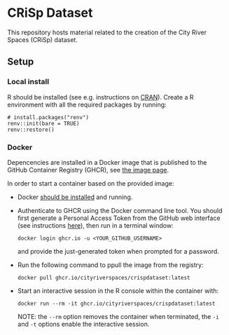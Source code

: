 # CRiSp Dataset

This repository hosts material related to the creation of the City River Spaces (CRiSp) dataset.

## Setup

### Local install

R should be installed (see e.g. instructions on [CRAN](http://cran.r-project.org/)).
Create a R environment with all the required packages by running:

```shell
# install.packages("renv")
renv::init(bare = TRUE)
renv::restore()
```

### Docker

Depencencies are installed in a Docker image that is published to the GitHub Container Registry
(GHCR), see [the image page](https://github.com/CityRiverSpaces/CRiSpDataset/pkgs/container/crispdataset).

In order to start a container based on the provided image:

- Docker [should be installed](https://docs.docker.com/get-started/get-docker/) and running.

- Authenticate to GHCR using the Docker command line tool. You should first generate a Personal Access
  Token from the GitHub web interface (see instructions [here](https://docs.github.com/en/authentication/keeping-your-account-and-data-secure/managing-your-personal-access-tokens#creating-a-fine-grained-personal-access-token)), then run in a terminal window:

  ```shell
  docker login ghcr.io -u <YOUR_GITHUB_USERNAME>
  ```

  and provide the just-generated token when prompted for a password.

- Run the following command to ppull the image from the registry:

  ```shell
  docker pull ghcr.io/cityriverspaces/crispdataset:latest
  ```

- Start an interactive session in the R console within the container with:

  ```shell
  docker run --rm -it ghcr.io/cityriverspaces/crispdataset:latest
  ```

  NOTE: the `--rm` option removes the container when terminated, the `-i` and `-t` options enable the interactive session.

